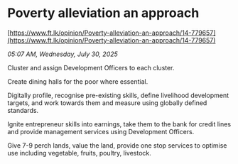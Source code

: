 # Poverty alleviation an approach

[https://www.ft.lk/opinion/Poverty-alleviation-an-approach/14-779657](https://www.ft.lk/opinion/Poverty-alleviation-an-approach/14-779657)

*05:07 AM, Wednesday, July 30, 2025*

Cluster and assign Development Officers to each cluster.

Create dining halls for the poor where essential.

Digitally profile, recognise pre-existing skills, define livelihood development targets, and work towards them and measure using globally defined standards.

Ignite entrepreneur skills into earnings, take them to the bank for credit lines and provide management services using Development Officers.

Give 7-9 perch lands, value the land, provide one stop services to optimise use including vegetable, fruits, poultry, livestock.

